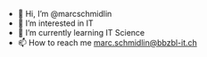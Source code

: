 - 👋 Hi, I’m @marcschmidlin
- 👀 I’m interested in IT
- 🌱 I’m currently learning IT Science
- 📫 How to reach me marc.schmidlin@bbzbl-it.ch

<!---
marcschmidlin/marcschmidlin is a ✨ special ✨ repository because its `README.md` (this file) appears on your GitHub profile.
You can click the Preview link to take a look at your changes.
--->
